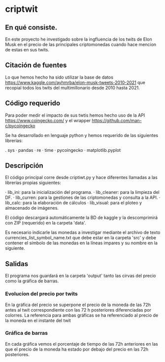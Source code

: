 # criptwit
## En qué consiste.
En este proyecto he investigado sobre la ingfluencia de los twits de Elon Musk en el precio de las principales criptomonedas cuando hace mencion de estas en sus twits.
## Citación de fuentes
Lo que hemos hecho ha sido utilizar la base de datos https://www.kaggle.com/ayhmrba/elon-musk-tweets-2010-2021 que recopial todos los twits del multimillonario desde 2010 hasta 2021.

## Código requerido
Para poder medir el impacto de sus twtis hemos hecho uso de la API https://www.coingecko.com/ y el wrapper https://github.com/man-c/pycoingecko

Se ha desarrollado en lenguaje python y hemos requerido de las siguientes librerías:

. sys
· pandas
· re
· time
· pycoingecko
· matplotlib.pyplot

## Descripción
El código principal corre desde criptiwt.py y hace diferentes llamadas a las librerías propias siguientes:

· lib_ini: para la inicialización del programa.
· lib_cleaner: para la limpieza del DF.
· lib_curren: para la gestiones de las criptomonedas y consulta a la API.
· lib_calc: para la elaboración de cálculos
· lib_visual: para el ploteo y almacenado de imágenes.

El código descargará automáticamente la BD de kaggle y la descomprimirá con ZIP (requerido) en la carpeta 'data'. 

Es necesario indicarle las monedas a investigar mediante el archivo de texto currencies_list_symbol_name.txt que debe estar en la carpeta 'src' y debe contener el símbolo de las monedas en la líneas impares y su nombre en la siguiente.
## Salidas
El programa nos guardará en la carpeta 'output' tanto las cirvas del precio como la gráfica de barras.

### Evolucíon del precio por twits
En la gráfica del precio se superpone el precio de la moneda de las 72h antes al twit correspondiente con las 72 h posteriores diferenciadas por colorres. La referencia para ambas gráficas se ha referenciado al precio de la moneda en el instante del twit

### Gráfica de barras
En cada gráfica vemos el porcentaje de tiempo de las 72h anteriores en las que el precio de la moneda  ha estado por debajo del precio en las 72h posteriores.

